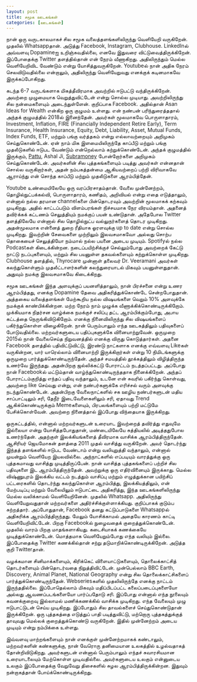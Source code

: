 ```yaml
---
layout: post
title: சமூக ஊடகங்கள்
categories: [ஊடகங்கள்]
---
```


நான் ஒரு வருடகாலமாகச் சில சமூக வலைத்தளங்களிலிருந்து வெளியேறி வருகிறேன். முதலில் Whatsappதான். அடுத்து Facebook, Instagram, Clubhouse. LinkedInல் அவ்வளவு Dopamineஐ உறிஞ்சுவதில்லை, எனவே இதுவரை விட்டுவைத்திருக்கிறேன். இப்போதைக்கு Twitter தளத்தில்தான் என் நேரம் வீணாகிறது. அதிலிருந்தும் மெல்ல வெளியேறிவிட வேண்டும் என்று யோசித்துவருகிறேன். Youtubeல் நான் அதிக நேரம் செலவிடுவதில்லை என்றாலும், அதிலிருந்து வெளியேறுவது எனக்குக் கடினமாகவே இருக்கப்போகிறது.

கடந்த 6-7 வருடங்களாக மிகத்தீவிரமாக அவற்றில் ஈடுபட்டு வந்திருக்கிறேன். அவற்றை முழுமையாக வெறுத்துவிட்டேன் என்று சொல்ல முடியாது. அவற்றிலிருந்து சில நன்மைகளையும் அடைந்துள்ளேன். குறிப்பாக Facebook. அதில்தான் Asan Ideas for Wealth என்கிற ஒரு குழுமம் உள்ளது. என் நண்பன் பரிந்துரைத்ததால் அந்தக் குழுமத்தில் 2018ல் இனைந்தேன். அவர்கள் மூலமாகவே பொருளாதாரம், Investment, Inflation, FIRE (Financially Independent Retire Early), Term Insurance, Health Insurance, Equity, Debt, Liability, Asset, Mutual Funds, Index Funds, ETF, மற்றும் பங்கு வர்த்தகம் என்று எல்லாவற்றையும் அறிமுகம் செய்துகொண்டேன். ஏன் நாம் மிக இளமையிலிருந்தே காப்பீடு மற்றும் பங்கு முதலீடுகளில்  ஈடுபட வேண்டும்  என்றெல்லாம் கற்றுக்கொண்டேன். அந்தக் குழுமத்தில் இருக்கும், [Pattu](freefincal.com), Ashal Ji, [Subramoney](subramoney.com) போன்றோர்களை அறிமுகம் செய்துகொண்டேன். அவர்களின் சில புத்தகங்களையும் படித்து அவர்கள் என்னதான் சொல்ல வருகிறார்கள், அதன் நம்பகத்தன்மை ஆகியவற்றைப் பற்றி விரிவாகவே ஆராய்ந்து என் சொந்த காப்பீடு மற்றும் முதலீடுகளை ஆரம்பித்தேன்.

Youtube உண்மையிலேயே ஒரு வரப்பிரசாதம்தான். வேலை முன்னேற்றம், தொழில்நுட்பக்கல்வி, பொருளாதாரம், கணிதம், அறிவியல் என்று எதை எடுத்தாலும், என்னால் நல்ல தரமான channelகளை பின்தொடரவும் அவற்றின் மூலமாகக் கற்கவும் முடிகிறது. அதில் காட்டப்படும் விளம்பரங்கள் நிச்சயமாக நேர விரயம்தான். அதனைத் தவிர்க்கக் கட்டணம் செலுத்தியும் நமக்குப் பயன் உண்டுதான். அதேபோல Twitter தளத்திலேயே என்னால் சில தொழில்நுட்ப வல்லுநர்களைத் தொடர முடிகிறது. அதன்மூலமாக என்னைத் துறை ரீதியாக ஓரளவுக்கு up to date என்று சொல்ல முடிகிறது. இவற்றின் சேவைகளை முற்றிலும் இலவசமாகவோ அல்லது சொற்ப தொகையைச் செலுத்தியோ நம்மால் நல்ல பயனை அடைய முடியும். Spotifyல் நல்ல Podcastகள் கிடைக்கின்றன. நடைப்பயிற்சிக்குச் செல்லும்போது அவற்றைக் கேட்டு நாட்டு நடப்புகளையும், மற்றும் சில பயனுள்ள தகவல்களையும் கற்றுக்கொள்ள முடிகிறது. Clubhouse தளத்தில், Thyrocare முன்னாள் தலைவர் Dr. Veeramani அவர்கள் கலந்துகொள்ளும் முதலீட்டாளர்களின் கலந்துரையாடல் மிகவும் பயனுள்ளதுதான். அதுவும் நமக்கு இலவசமாகவே கிடைக்கிறது.

சமூக ஊடகங்கள் இந்த அளவுக்குப் பயனளித்தாலும், நான் பிரச்சனை என்று உணர ஆரம்பித்தது, எனக்கு Dopamine தேவை அதிகரித்துக்கொண்டே சென்றபோதுதான். அத்தகைய வலைத்தளங்கள் மேற்கூறிய நல்ல விஷயங்களை வெறும் 10% அளவுக்கே நமக்குக் காண்பிக்கின்றன. மற்ற நேரம் நாம் முழுக்க வீணாக்கிக்கொண்டிருக்கிறோம். முக்கியமாக நிதர்சன வாழ்க்கை நமக்குச் சலிப்பு தட்ட ஆரம்பிக்கும்போது, அபாய கட்டத்தை நெருங்கிவிடுகிறோம். எனக்கு நினைவிலிருந்து சில விஷயங்களைப் பகிர்ந்துகொள்ள விழைகிறேன். நான் பெரும்பாலும் எந்த ஊடகத்திலும் பதிவுகளைப் போடுவதில்லை. மற்றவர்களுடைய பதிப்புகளுக்கே வினையாற்றுவேன். ஒருமுறை 2015ல் நான் வேலைசெய்த நிறுவனத்தில் எனக்கு விருது கொடுத்தார்கள். அதனை Facebook தளத்தில் பதிவிட்டுவிட்டு, இரண்டு நாட்களாக எனக்கு எவ்வளவு Likeகள் வருகின்றன, யார் யாரெல்லாம் வினையாற்றி இருக்கிறார்கள் என்று 10 நிமிடங்களுக்கு ஒருமுறை பார்த்துக்கொண்டிருந்தேன். அந்தச் சமயத்தில் தூக்கத்திலும் விழித்திருந்த உணர்வே இருந்தது. அதன்பிறகு ஜல்லிக்கட்டு போராட்டம் நடத்தப்பட்டது. அப்போது நான் Facebookல் மட்டும்தான் வாழ்ந்துகொண்டிருந்ததாக நினைக்கிறேன். அந்தப் போராட்டம்குறித்து எந்தப் பதிவு வந்தாலும், உடனே என் சுவரில் பகிர்ந்து கொள்வது, அவற்றை like செய்வது என்று, என் நண்பர்களுக்கே எரிச்சல் வரும் அளவுக்கு நடந்துகொண்டேன். அதன்பிறகு வேலைநாட்களில் சக ஊழிய நண்பர்களுடன் மதிய சாப்பாட்டிலும் சரி, தேநீர் இடைவேளைகளிலும் சரி, ஏதாவது Trend ஆகிக்கொண்டிருக்கும் Memeகளையும், பிரபலங்களையும் பற்றி மட்டுமே பேசிக்கொள்வேன். அவற்றை நினைத்தால் இப்போது விந்தையாக இருக்கிறது.

ஒருகட்டத்தில், என்னால் மற்றவர்களுடன் உரையாட இவற்றைத் தவிர்த்து எதுவுமே இல்லையா என்று யோசித்தபோதுதான், மண்டையிலேயே சுத்தியலில் அடித்ததுபோல உணர்ந்தேன். அதற்குள் இலக்கியங்களைத் தீவிரமாக வாசிக்க ஆரம்பித்திருந்தேன். ஆசிரியர் ஜெயமோகன் தளத்தை 2011 முதல் வாசித்து வருகிறேன். அவர் தொடர்ந்து இந்தத் தளங்களில் ஈடுபட வேண்டாம் என்று வலியுறுத்தி வந்தாலும், என்னால் முயன்றும் வெளியேற இயலவில்லை. அந்நாட்களில் எப்படியும் வாரத்துக்கு ஒரு புத்தகமாவது வாசித்து முடித்திருப்பேன். நான் வாசித்த புத்தகங்களைப் பற்றிச் சில பதிவுகளை இட ஆரம்பித்திருந்தேன். அவற்றுக்கு ஒரு எதிர்வினையும் இருக்காது. மெல்ல விஷ்ணுபுரம் இலக்கிய வட்டம் நடத்தும் வாசிப்பு மற்றும் எழுத்துக்கான பயிற்சிப் பட்டரைகளில் தொடர்ந்து கலந்துகொள்ள ஆரம்பித்து, இலக்கியத்திலும், என் மேற்படிப்பு மற்றும் வேலையிலும் ஈடுபாட்டை அதிகரித்து, இந்த ஊடகங்களிலிருந்து மெல்ல வலிக்காமல் வெளியேறினேன். முதலில் Whatsapp. அதிலிருந்து வெளியேறுவதுதான் மற்றவர்களை அதிர்ச்சிக்குள்ளாக்கியது. குறிப்பாகக் குடும்ப சுற்றத்தார். அப்போதுதான், Facebook தனது கட்டுப்பாடுகளை Whatsappல் அதிகரிக்க ஆரம்பித்திருந்தது. மேலும் யோசிக்காமல் அதையே காரணம் காட்டி வெளியேறிவிட்டேன். பிறகு Facebookல் நுழைவதைக் குறைத்துக்கொண்டேன். முதலில் வாரம் பிறகு மாதங்களாகியது. கடைசியாகக் கணக்கையே முடித்துக்கொண்டேன். மொத்தமாக வெளியேறும்போது எந்த வலியும் இல்லை. இப்போதைக்கு Twitter கணக்கில்தான் சற்று தடுமாறிக்கொண்டிருக்கிறேன். அடுத்த குறி Twitterதான்.

வழக்கமான சினிமாக்களையும், கிரிக்கெட் விளையாட்டுகளையும், தொலைக்காட்சித் தொடர்களையும் பின்தொடர்வதை நிறுத்திவிட்டேன். முன்பெல்லாம் BBC Earth, Discovery, Animal Planet, National Geography என்று சில தொலைக்காட்சிகளைப் பார்த்துக்கொண்டிருந்தேன். Webseriesகளில் முதலிலிருந்தே எனக்கு நாட்டம் இருந்ததில்லை. இப்போதெல்லாம் மிகவும் மதிப்பிடப்பட்ட கலைப்படைப்புகளையோ அல்லது ஆவணப்படங்களையோ பார்ப்பதோடு சரி. இப்போது என்னால் எந்த நூலையும் கவனக்குறைவு இல்லாமல் மணிக்கணக்கில் வாசிக்க முடிகிறது. எந்த வேலையும் முழு ஈடுபாட்டுடன் செய்ய முடிகிறது. இப்போதும் சில தாவல்களைச் செய்துகொண்டுதான் இருக்கிறேன். ஒரு புத்தகத்தை எடுத்துப் பாதி படித்துவிட்டு, மற்றொரு புத்தகத்துக்குத் தாவுவது மெல்லக் குறைத்துக்கொண்டு வருகிறேன். இதில் முன்னேற்றம் அடைய முடியும் என்று நம்பிக்கை உள்ளது.

இவ்வளவு மாற்றங்களையும் நான் எனக்குள் முன்னேற்றமாகக் கண்டாலும், மற்றவர்களின் கண்களுக்கு, நான் வேரொரு தனிமையான உலகத்தில் உழல்வதாகத் தோன்றிவிடுகிறது. அவர்களுடன் என்னால் பெரும்பாலும் எந்தச் சுவாரசியமான உரையாடலையும் மேற்கொள்ள முடிவதில்லை. அவர்களுடைய உலகும் என்னுடைய உலகும் இப்போதைக்கு வேறுவேறு திசைகளில் சுழல ஆரம்பித்திருக்கின்றன. இதுவும் நன்றாகத்தான் போய்க்கொண்டிருக்கிறது.
